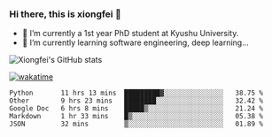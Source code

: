 ### Hi there, this is xiongfei 👋


- 🔭 I’m currently a 1st year PhD student at Kyushu University.
- 🌱 I’m currently learning software engineering, deep learning...

<!--
**Toma62299781/Toma62299781** is a ✨ _special_ ✨ repository because its `README.md` (this file) appears on your GitHub profile.
Here are some ideas to get you started:
-->

![Xiongfei's GitHub stats](https://github-readme-stats.vercel.app/api?username=Toma62299781)


[![wakatime](https://wakatime.com/badge/user/9e8d5516-d162-43e7-9563-87295d455a71.svg)](https://wakatime.com/@9e8d5516-d162-43e7-9563-87295d455a71)

<!--START_SECTION:waka-->
```text
Python       11 hrs 13 mins  █████████▓░░░░░░░░░░░░░░░   38.75 % 
Other        9 hrs 23 mins   ████████░░░░░░░░░░░░░░░░░   32.42 % 
Google Doc   6 hrs 8 mins    █████▒░░░░░░░░░░░░░░░░░░░   21.24 % 
Markdown     1 hr 33 mins    █▒░░░░░░░░░░░░░░░░░░░░░░░   05.38 % 
JSON         32 mins         ▒░░░░░░░░░░░░░░░░░░░░░░░░   01.89 % 
```
<!--END_SECTION:waka-->

